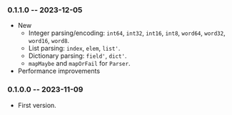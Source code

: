 ### 0.1.1.0 -- 2023-12-05

* New
  * Integer parsing/encoding: `int64`, `int32`, `int16`, `int8`, `word64`,
    `word32`, `word16`, `word8`.
  * List parsing: `index`, `elem`, `list'`.
  * Dictionary parsing: `field'`, `dict'`.
  * `mapMaybe` and `mapOrFail` for `Parser`.
* Performance improvements

### 0.1.0.0 -- 2023-11-09

* First version.
